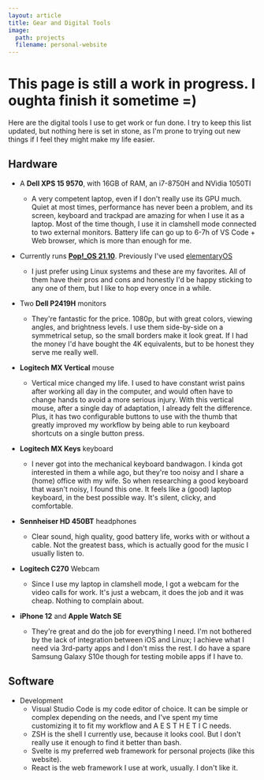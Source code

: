 ```yaml
---
layout: article
title: Gear and Digital Tools
image:
  path: projects
  filename: personal-website
---
```


# This page is still a work in progress. I oughta finish it sometime =)

Here are the digital tools I use to get work or fun done. I try to keep this list updated, but nothing here is set in stone, as I'm prone to trying out new things if I feel they might make my life easier.

## Hardware

- A **Dell XPS 15 9570**, with 16GB of RAM, an i7-8750H and NVidia 1050TI

  - A very competent laptop, even if I don't really use its GPU much. Quiet at most times, performance has never been a problem, and its screen, keyboard and trackpad are amazing for when I use it as a laptop. Most of the time though, I use it in clamshell mode connected to two external monitors. Battery life can go up to 6-7h of VS Code + Web browser, which is more than enough for me.

- Currently runs <a href="https://pop.system76.com/" target="_blank" rel="noopener">**Pop!\_OS 21.10**</a>. Previously I've used <a href="https://elementary.io/" target="_blank" rel="noopener">elementaryOS</a>

  - I just prefer using Linux systems and these are my favorites. All of them have their pros and cons and honestly I'd be happy sticking to any one of them, but I like to hop every once in a while.

- Two **Dell P2419H** monitors

  - They're fantastic for the price. 1080p, but with great colors, viewing angles, and brightness levels. I use them side-by-side on a symmetrical setup, so the small borders make it look great. If I had the money I'd have bought the 4K equivalents, but to be honest they serve me really well.

- **Logitech MX Vertical** mouse

  - Vertical mice changed my life. I used to have constant wrist pains after working all day in the computer, and would often have to change hands to avoid a more serious injury. With this vertical mouse, after a single day of adaptation, I already felt the difference. Plus, it has two configurable buttons to use with the thumb that greatly improved my workflow by being able to run keyboard shortcuts on a single button press.

- **Logitech MX Keys** keyboard

  - I never got into the mechanical keyboard bandwagon. I kinda got interested in them a while ago, but they're too noisy and I share a (home) office with my wife. So when researching a good keyboard that wasn't noisy, I found this one. It feels like a (good) laptop keyboard, in the best possible way. It's silent, clicky, and comfortable.

- **Sennheiser HD 450BT** headphones

  - Clear sound, high quality, good battery life, works with or without a cable. Not the greatest bass, which is actually good for the music I usually listen to.

- **Logitech C270** Webcam

  - Since I use my laptop in clamshell mode, I got a webcam for the video calls for work. It's just a webcam, it does the job and it was cheap. Nothing to complain about.

- **iPhone 12** and **Apple Watch SE**
  - They're great and do the job for everything I need. I'm not bothered by the lack of integration between iOS and Linux; I achieve what I need via 3rd-party apps and I don't miss the rest. I do have a spare Samsung Galaxy S10e though for testing mobile apps if I have to.

## Software

- Development
  - Visual Studio Code is my code editor of choice. It can be simple or complex depending on the needs, and I've spent my time customizing it to fit my workflow and A E S T H E T I C needs.
  - ZSH is the shell I currently use, because it looks cool. But I don't really use it enough to find it better than bash.
  - Svelte is my preferred web framework for personal projects (like this website).
  - React is the web framework I use at work, usually. I don't like it.
